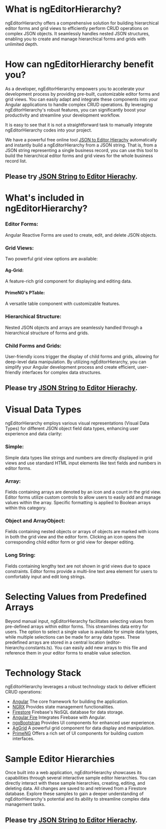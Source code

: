
# What is ngEditorHierarchy?

ngEditorHierarchy offers a comprehensive solution for building hierarchical editor forms and grid views to efficiently perform CRUD operations on complex JSON objects. It seamlessly handles nested JSON structures, enabling you to create and manage hierarchical forms and grids with unlimited depth.

# How can ngEditorHierarchy benefit you?

As a developer, ngEditorHierarchy empowers you to accelerate your development process by providing pre-built, customizable editor forms and grid views. You can easily adapt and integrate these components into your Angular applications to handle complex CRUD operations. By leveraging ngEditorHierarchy's robust features, you can significantly boost your productivity and streamline your development workflow. 

It is easy to see that it is not a straightforward task to manually integrate ngEditorHierarchy codes into your project. 

We have a powerful free online tool [JSON to Editor Hierachy](https://jsontoeditors.web.app) automatically and instantly build a ngEditorHierarchy from a JSON string. That is, from a JSON string representing a single business record, you can use this tool to build the hierarchical editor forms and grid views for the whole business record list. 

## Please try [JSON String to Editor Hierachy](https://jsontoeditors.web.app).

# What's included in ngEditorHierarchy?

### Editor Forms: 
Angular Reactive Forms are used to create, edit, and delete JSON objects.
### Grid Views: 
Two powerful grid view options are available:
#### Ag-Grid: 
A feature-rich grid component for displaying and editing data.
#### PrimeNG's PTable: 
A versatile table component with customizable features.
### Hierarchical Structure: 
Nested JSON objects and arrays are seamlessly handled through a hierarchical structure of forms and grids.
### Child Forms and Grids: 
User-friendly icons trigger the display of child forms and grids, allowing for deep-level data manipulation.
By utilizing ngEditorHierarchy, you can simplify your Angular development process and create efficient, user-friendly interfaces for complex data structures.

## Please try [JSON String to Editor Hierachy](https://jsontoeditors.web.app).

# Visual Data Types

ngEditorHierarchy employs various visual representations (Visual Data Types) for different JSON object field data types, enhancing user experience and data clarity:

### Simple: 
Simple data types like strings and numbers are directly displayed in grid views and use standard HTML input elements like text fields and numbers in editor forms.

### Array: 
Fields containing arrays are denoted by an icon and a count in the grid view. Editor forms utilize custom controls to allow users to easily add and manage values within the array. Specific formatting is applied to Boolean arrays within this category.

### Object and ArrayObject: 
Fields containing nested objects or arrays of objects are marked with icons in both the grid view and the editor form. Clicking an icon opens the corresponding child editor form or grid view for deeper editing.

### Long String: 
Fields containing lengthy text are not shown in grid views due to space constraints. Editor forms provide a multi-line text area element for users to comfortably input and edit long strings.

# Selecting Values from Predefined Arrays

Beyond manual input, ngEditorHierarchy facilitates selecting values from pre-defined arrays within editor forms. This streamlines data entry for users. The option to select a single value is available for simple data types, while multiple selections can be made for array data types. These predefined arrays are stored in a central location (editor-hierarchy.constants.ts). You can easily add new arrays to this file and reference them in your editor forms to enable value selection.

# Technology Stack

ngEditorHierarchy leverages a robust technology stack to deliver efficient CRUD operations:

* [Angular](https://angular.dev) 
The core framework for building the application.
* [NGRX](https://ngrx.io/)
Provides state management functionalities.
* [Firestore](https://firebase.google.com/docs/firestore)
Firebase's NoSQL database for data storage.
* [Angular Fire](https://github.com/angular/angularfire)
Integrates Firebase with Angular.
* [ngxBootstrap](https://valor-software.com/ngx-bootstrap/#/documentation)
Provides UI components for enhanced user experience.
* [AgGrid](https://www.ag-grid.com)
A powerful grid component for data display and manipulation.
* [PrimeNG](https://primeng.org/)
Offers a rich set of UI components for building custom interfaces.

# Sample Editor Hierarchies

Once built into a web application, ngEditorHierarchy showcases its capabilities through several interactive sample editor hierarchies. You can directly interact with these sample hierarchies, creating, editing, and deleting data. All changes are saved to and retrieved from a Firestore database. Explore these samples to gain a deeper understanding of ngEditorHierarchy's potential and its ability to streamline complex data management tasks.

## Please try [JSON String to Editor Hierachy](https://jsontoeditors.web.app).
